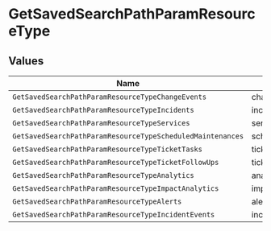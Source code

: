 # GetSavedSearchPathParamResourceType


## Values

| Name                                                       | Value                                                      |
| ---------------------------------------------------------- | ---------------------------------------------------------- |
| `GetSavedSearchPathParamResourceTypeChangeEvents`          | change_events                                              |
| `GetSavedSearchPathParamResourceTypeIncidents`             | incidents                                                  |
| `GetSavedSearchPathParamResourceTypeServices`              | services                                                   |
| `GetSavedSearchPathParamResourceTypeScheduledMaintenances` | scheduled_maintenances                                     |
| `GetSavedSearchPathParamResourceTypeTicketTasks`           | ticket_tasks                                               |
| `GetSavedSearchPathParamResourceTypeTicketFollowUps`       | ticket_follow_ups                                          |
| `GetSavedSearchPathParamResourceTypeAnalytics`             | analytics                                                  |
| `GetSavedSearchPathParamResourceTypeImpactAnalytics`       | impact_analytics                                           |
| `GetSavedSearchPathParamResourceTypeAlerts`                | alerts                                                     |
| `GetSavedSearchPathParamResourceTypeIncidentEvents`        | incident_events                                            |